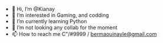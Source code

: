 - 👋 Hi, I’m @Kianay
- 👀 I’m interested in Gaming, and codding
- 🌱 I’m currently learning Python
- 💞️ I’m not looking any collab for the moment   
- 📫 How to reach me C"/#9999 / bermaouinayle@gmail.com

<!---
Kianay/Kianay is a ✨ special ✨ repository because its `README.md` (this file) appears on your GitHub profile.
You can click the Preview link to take a look at your changes.
--->
